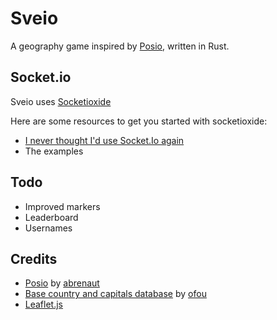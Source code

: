 # Sveio

A geography game inspired by [Posio](https://github.com/abrenaut/posio), written in Rust.

## Socket.io

Sveio uses [Socketioxide](https://github.com/Totodore/socketioxide)

Here are some resources to get you started with socketioxide:

- [I never thought I'd use Socket.Io again](https://www.youtube.com/watch?v=HEhhWL1oUTM)
- The examples

## Todo

- Improved markers
- Leaderboard
- Usernames

## Credits

- [Posio](https://github.com/abrenaut/posio) by [abrenaut](https://github.com/abrenaut)
- [Base country and capitals database](https://gist.github.com/ofou/df09a6834a8421b4f376c875194915c9) by [ofou](https://github.com/ofou)
- [Leaflet.js](https://leafletjs.com/)